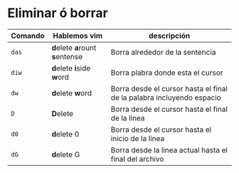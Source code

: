 # Eliminar ó borrar

| Comando | Hablemos vim | descripción |
| --- | --- | --- |
| `das` | **d**elete **a**rount **s**entense | Borra alrededor de la sentencia |
| `diw` | **d**elete **i**side **w**ord | Borra plabra donde esta el cursor |
| `dw` | **d**elete **w**ord | Borra desde el cursor hasta el final de la palabra incluyendo espacio |
| `D` | **D**elete | Borra desde el cursor hasta el final de la linea |
| `d0` | **d**elete 0 | Borra desde el cursor hasta el inicio de la linea |
| `dG` | **d**elete G | Borra desde la linea actual hasta el final del archivo |

